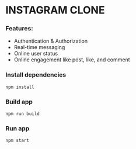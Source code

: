 # INSTAGRAM CLONE

### Features:
- Authentication & Authorization
- Real-time messaging
- Online user status
- Online engagement like post, like, and comment

### Install dependencies
```
npm install
```

### Build app
```
npm run build
```

### Run app
```
npm start
```